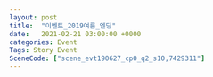 ```yaml
---
layout: post
title:  "이벤트_2019여름_엔딩"
date:   2021-02-21 03:00:00 +0000
categories: Event
Tags: Story Event
SceneCode: ["scene_evt190627_cp0_q2_s10,7429311"]
---
```

